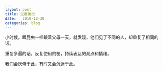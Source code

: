 ```yaml
---
layout: post
title: 过度输出
date:   2019-12-30
categories: blog
---
```


小时候，跟屁虫一样跟着父母一天，就发现，他们见了不同的人，却重复了相同的话。  

重复多遍的话，反复使用的梗，持续表达的观点和情绪。  

我们会厌倦于此，有时又会沉迷于此。  









